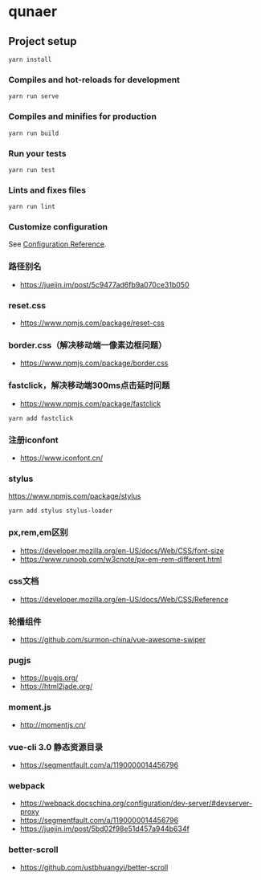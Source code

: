 # qunaer

## Project setup
```
yarn install
```

### Compiles and hot-reloads for development
```
yarn run serve
```

### Compiles and minifies for production
```
yarn run build
```

### Run your tests
```
yarn run test
```

### Lints and fixes files
```
yarn run lint
```

### Customize configuration
See [Configuration Reference](https://cli.vuejs.org/config/).

### 路径别名
- https://juejin.im/post/5c9477ad6fb9a070ce31b050

### reset.css
- https://www.npmjs.com/package/reset-css

### border.css（解决移动端一像素边框问题）
- https://www.npmjs.com/package/border.css

### fastclick，解决移动端300ms点击延时问题
- https://www.npmjs.com/package/fastclick
```
yarn add fastclick
```

### 注册iconfont
- https://www.iconfont.cn/

### stylus
https://www.npmjs.com/package/stylus
```
yarn add stylus stylus-loader
```

### px,rem,em区别
- https://developer.mozilla.org/en-US/docs/Web/CSS/font-size
- https://www.runoob.com/w3cnote/px-em-rem-different.html

### css文档
- https://developer.mozilla.org/en-US/docs/Web/CSS/Reference

### 轮播组件
- https://github.com/surmon-china/vue-awesome-swiper

### pugjs
- https://pugjs.org/
- https://html2jade.org/

### moment.js
- http://momentjs.cn/

### vue-cli 3.0 静态资源目录
- https://segmentfault.com/a/1190000014456796

### webpack
- https://webpack.docschina.org/configuration/dev-server/#devserver-proxy
- https://segmentfault.com/a/1190000014456796
- https://juejin.im/post/5bd02f98e51d457a944b634f

### better-scroll
- https://github.com/ustbhuangyi/better-scroll
